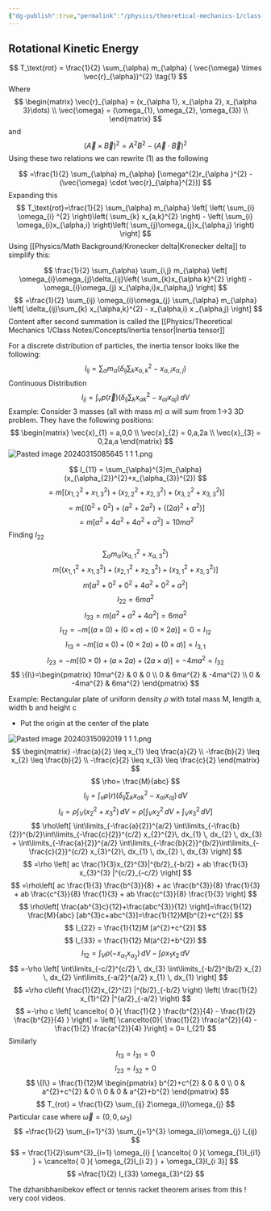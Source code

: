 ```yaml
---
{"dg-publish":true,"permalink":"/physics/theoretical-mechanics-1/class-notes/2024-03-15-rigid-bodies-cont/"}
---
```


## Rotational Kinetic Energy 
$$
T_\text{rot} = \frac{1}{2} \sum_{\alpha} m_{\alpha} ( \vec{\omega} \times \vec{r}_{\alpha})^{2} \tag{1}
$$
Where 
$$
\begin{matrix}
\vec{r}_{\alpha} = (x_{\alpha 1}, x_{\alpha 2}, x_{\alpha 3}\dots) \\
\vec{\omega} = (\omega_{1}, \omega_{2}, \omega_{3}) \\
\end{matrix}
$$
and 
$$
(\vec{A} \times \vec{B} ) ^{2} = A^{2}B^{2} - (\vec{A} \cdot \vec{B})^{2}
$$
	Using these two relations we can rewrite (1) as the following

$$
=\frac{1}{2} \sum_{\alpha} m_{\alpha} [\omega^{2}r_{\alpha }^{2} - (\vec{\omega} \cdot \vec{r}_{\alpha}^{2})]
$$
Expanding this
$$
T_\text{rot}=\frac{1}{2} \sum_{\alpha} m_{\alpha} \left[ \left( \sum_{i} \omega_{i} ^{2} \right)\left( \sum_{k} x_{a,k}^{2} \right) - \left( \sum_{i} \omega_{i}x_{\alpha,i}  \right)\left( \sum_{j}\omega_{j}x_{\alpha,j} \right) \right]
$$
Using [[Physics/Math Background/Kronecker delta\|Kronecker delta]] to simplify this:

$$
\frac{1}{2} \sum_{\alpha} \sum_{i,j} m_{\alpha} \left[ \omega_{i}\omega_{j}\delta_{ij}\left( \sum_{k}x_{\alpha k}^{2} \right) - \omega_{i}\omega_{j} x_{\alpha,i}x_{\alpha,j} \right]
$$
$$
=\frac{1}{2} \sum_{ij} \omega_{i}\omega_{j} \sum_{\alpha} m_{\alpha} \left[ \delta_{ij}\sum_{k} x_{\alpha,k}^{2} - x_{\alpha,i} x _{\alpha,j} \right]
$$
Content after second summation is called the [[Physics/Theoretical Mechanics 1/Class Notes/Concepts/Inertia tensor\|Inertia tensor]]

For a discrete distribution of particles, the inertia tensor looks like the following: 
$$
I_{ij} = \sum_{\alpha} m_{\alpha} \left( \delta_{ij} \sum_{k} x_{\alpha,k}^{2} - x_{\alpha,i} x_{\alpha,j} \right)
$$
Continuous Distribution
$$
	I_{ij} = \int _{v} p(\vec{r}) \left( \delta_{ij}\sum_{k} x_{\alpha k}^{2}-x_{\alpha i} x_{\alpha j} \right) \, dV
$$
Example: 
Consider 3 masses (all with mass m) $\alpha$ will sum from 1->3 3D problem. They have the following positions: 
$$
\begin{matrix}
\vec{x}_{1} = a,0,0 \\
\vec{x}_{2} = 0,a,2a \\
\vec{x}_{3} = 0,2a,a
\end{matrix}
$$
![Pasted image 20240315085645 1 1 1.png](/img/user/Attachments/Pasted%20image%2020240315085645%201%201%201.png)

$$
I_{11} = \sum_{\alpha}^{3}m_{\alpha}(x_{\alpha_{2}}^{2}+x_{\alpha_{3}}^{2})
$$
$$
=m[(x_{1,2}^{2}+x_{1,3}^{2})+ (x_{2,2}^{2}+x_{2,3}^{2})+(x_{3,2}^{2}+x_{3,3}^{2})]
$$
$$
=m[(0^{2}+0^{2}) + (a^{2}+2a^{2}) + ((2a)^{2} + a^{2})]
$$
$$
=m[a^{2}+4a^{2}+4a^{2}+a^{2} ] = 10ma^{2}
$$
Finding $I_{22}$

$$
 \sum_{\alpha} m_{\alpha}(x_{\alpha,1}^{2}+x_{\alpha,3}^{2})
$$
$$
m[(x_{1,1}^{2}+x_{1,3}^{2})+(x^{2}_{2,1}+x_{2,3}^{2})+(x^{2}_{3,1} + x^{2}_{3,3})]
$$
$$
m[a^{2}+0^{2}+0^{2}+4a^{2}+0^{2}+a^{2}] 
$$
$$
I_{22}=6ma^{2}
$$
$$
I_{33} = m[a^{2}+a^{2}+4a^{2}] = 6ma^{2}
$$
$$
I_{12}=-m[(a \times 0) + (0 \times a)+ (0 \times 2a)] = 0 = I_{12}
$$
$$
I_{13} = -m[(a \times 0 ) + ( 0 \times 2a ) + (0 \times a ) ] = I_{3,1}
$$
$$
I_{23} = -m[(0 \times 0 ) + (a \times 2a) + ( 2a \times a)] = -4ma^{2}=I_{32}
$$
$$
\{I\}=\begin{pmatrix}
10ma^{2} & 0 & 0 \\
0 & 6ma^{2} & -4ma^{2} \\
0 & -4ma^{2} & 6ma^{2}
\end{pmatrix}
$$

Example:
Rectangular plate of uniform density $\rho$ with total mass M, length a, width b and height c
- Put the origin at the center of the plate 

![Pasted image 20240315092019 1 1 1.png](/img/user/Attachments/Pasted%20image%2020240315092019%201%201%201.png)
$$
\begin{matrix}
-\frac{a}{2} \leq x_{1} \leq \frac{a}{2} \\
-\frac{b}{2} \leq x_{2} \leq \frac{b}{2} \\
-\frac{c}{2} \leq x_{3} \leq \frac{c}{2}
\end{matrix}
$$
$$
\rho= \frac{M}{abc}
$$
$$
I_{ij} = \int _{v} \rho(r) \left( \delta_{ij} \sum_{k} x_{\alpha k}^{2} - x_{\alpha i}x_{\alpha j} \right) \, dV 
$$
$$
I_{ii}=\rho \int _{V}(x^{2}_{2} + x_{3}^{2}) \, dV = \rho\left[ \int _{V} x_{2}^{2} \, dV +\int _{V} x_{3}^{2} \, dV  \right] 
$$
$$
\rho\left[ \int\limits_{-\frac{a}{2}}^{a/2} \int\limits_{-\frac{b}{2}}^{b/2}\int\limits_{-\frac{c}{2}}^{c/2}  x_{2}^{2}\, dx_{1}   \, dx_{2}  \, dx_{3} + \int\limits_{-\frac{a}{2}}^{a/2} \int\limits_{-\frac{b}{2}}^{b/2}\int\limits_{-\frac{c}{2}}^{c/2}  x_{3}^{2}\, dx_{1}   \, dx_{2}  \, dx_{3} \right]
$$
$$
=\rho \left[ ac \frac{1}{3}x_{2}^{3}|^{b/2}_{-b/2} + ab \frac{1}{3} x_{3}^{3} |^{c/2}_{-c/2} \right]
$$
$$
=\rho\left[ ac \frac{1}{3} \frac{b^{3}}{8} + ac \frac{b^{3}}{8} \frac{1}{3} + ab \frac{c^{3}}{8} \frac{1}{3} + ab \frac{c^{3}}{8} \frac{1}{3} \right]
$$
$$
\rho\left[ \frac{ab^{3}c}{12}+\frac{abc^{3}}{12} \right]=\frac{1}{12} \frac{M}{abc} [ab^{3}c+abc^{3}]=\frac{1}{12}M[b^{2}+c^{2}]
$$
$$
I_{22} = \frac{1}{12}M [a^{2}+c^{2}] 
$$
$$
I_{33} = \frac{1}{12} M(a^{2}+b^{2})
$$
$$
I_{12} = \int _{V}\rho(-x_{\alpha_{1}}x_{\alpha_{2}}) \, dV - \int \rho x_{1}x_{2} \, dV 
$$
$$
=-\rho \left[  \int\limits_{-c/2}^{c/2}  \, dx_{3} \int\limits_{-b/2}^{b/2} x_{2}  \, dx_{2} \int\limits_{-a/2}^{a/2} x_{1}  \, dx_{1}    \right]
$$
$$
=\rho c\left( \frac{1}{2}x_{2}^{2} |^{b/2}_{-b/2} \right) \left( \frac{1}{2} x_{1}^{2} |^{a/2}_{-a/2} \right)
$$
$$
=-\rho c \left[ \cancelto{ 0 }{ \frac{1}{2 } \frac{b^{2}}{4} - \frac{1}{2} \frac{b^{2}}{4} } \right] = \left[ \cancelto{0}{ \frac{1}{2} \frac{a^{2}}{4} -\frac{1}{2} \frac{a^{2}}{4}  }\right] = 0= I_{21}
$$
Similarly
$$
I_{13} = I_{31} = 0
$$
$$
I_{23} = I_{32} = 0 
$$
$$
\{I\} = \frac{1}{12}M 
\begin{pmatrix} 
b^{2}+c^{2} & 0 & 0 \\
0 & a^{2}+c^{2} & 0 \\
0 & 0 & a^{2}+b^{2}
\end{pmatrix}
$$
$$
T_{rot} = \frac{1}{2} \sum_{ij} 2\omega_{i}\omega_{j}
$$
Particular case where $\vec{\omega} = (0,0,\omega_{3})$
$$
=\frac{1}{2} \sum_{i=1}^{3} \sum_{j=1}^{3} \omega_{i}\omega_{j} I_{ij}
$$
$$
= \frac{1}{2}\sum^{3}_{i=1} \omega_{i} [ \cancelto{ 0 }{ \omega_{1}I_{i1} } + \cancelto{ 0 }{ \omega_{2}I_{i 2} } + \omega_{3}I_{i 3}]
$$
$$
=\frac{1}{2} I_{33} \omega_{3}^{2}
$$

The dzhanibhanibekov effect or tennis racket theorem arises from this ! very cool videos. 

